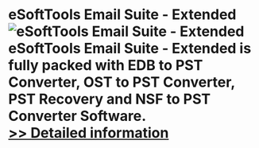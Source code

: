 # eSoftTools Email Suite - Extended<br />![eSoftTools Email Suite - Extended](https://mycommerce.akamaized.net/api/pimages/P300880544/BIG/300880544.GIF)<br />eSoftTools Email Suite - Extended is fully packed with EDB to PST Converter, OST to PST Converter, PST Recovery and NSF to PST Converter Software.<br />[>> Detailed information](https://secure.shareit.com/shareit/product.html?productid=300880544&affiliateid=200057808)